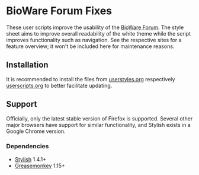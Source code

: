 # BioWare Forum Fixes

These user scripts improve the usability of the [BioWare Forum][BSN]. The style
sheet aims to improve overall readability of the white theme while the script
improves functionality such as navigation. See the respective sites for a
feature overview; it won't be included here for maintenance reasons.

## Installation

It is recommended to install the files from [userstyles.org][CSS] respectively
[userscripts.org][JS] to better facilitate updating.

## Support

Officially, only the latest stable version of Firefox is supported. Several
other major browsers have support for similar functionality, and Stylish exists
in a Google Chrome version.

### Dependencies

* [Stylish][] 1.4.1+
* [Greasemonkey][] 1.15+

[BSN]: http://forum.bioware.com/
[JS]: http://userscripts.org/scripts/show/127615
[CSS]: http://userstyles.org/styles/98563/the-bioware-forum
[Stylish]: https://addons.mozilla.org/firefox/addon/stylish/
[Greasemonkey]: https://addons.mozilla.org/da/firefox/addon/greasemonkey/